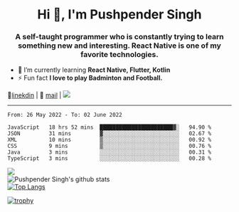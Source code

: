 <h1 align="center">Hi 👋, I'm Pushpender Singh</h1>
<h3 align="center">A self-taught programmer who is constantly trying to learn something new and interesting. React Native is one of my favorite technologies.</h3>

- 🌱 I’m currently learning **React Native, Flutter, Kotlin**
- ⚡ Fun fact **I love to play Badminton and Football.**

👔[linekdin](https://www.linkedin.com/in/pushpender-singh-240061202/) | 📧 [mail](mailto:pushpendersingh@p2devs.com) | ![](https://komarev.com/ghpvc/?username=pushpender-singh-ap&color=blue)


---

<!--START_SECTION:waka-->

```text
From: 26 May 2022 - To: 02 June 2022

JavaScript   18 hrs 52 mins  ███████████████████████▓░   94.90 %
JSON         31 mins         ▓░░░░░░░░░░░░░░░░░░░░░░░░   02.67 %
XML          10 mins         ▒░░░░░░░░░░░░░░░░░░░░░░░░   00.92 %
CSS          9 mins          ▒░░░░░░░░░░░░░░░░░░░░░░░░   00.76 %
Java         3 mins          ░░░░░░░░░░░░░░░░░░░░░░░░░   00.31 %
TypeScript   3 mins          ░░░░░░░░░░░░░░░░░░░░░░░░░   00.28 %
```

<!--END_SECTION:waka-->

<img align="left" src="https://github-readme-streak-stats.herokuapp.com/?user=pushpender-singh-ap&theme=dark" /></br>
![Pushpender Singh's github stats](https://github-readme-stats.vercel.app/api?username=pushpender-singh-ap&show_icons=true&theme=radical&count_private=true)</br>
[![Top Langs](https://github-readme-stats.vercel.app/api/top-langs/?username=pushpender-singh-ap&theme=radical)](https://github.com/pushpender-singh-ap/github-readme-stats)

[![trophy](https://github-profile-trophy.vercel.app/?username=pushpender-singh-ap&theme=onedark)](https://github.com/pushpender-singh-ap/pushpender-singh-ap)
